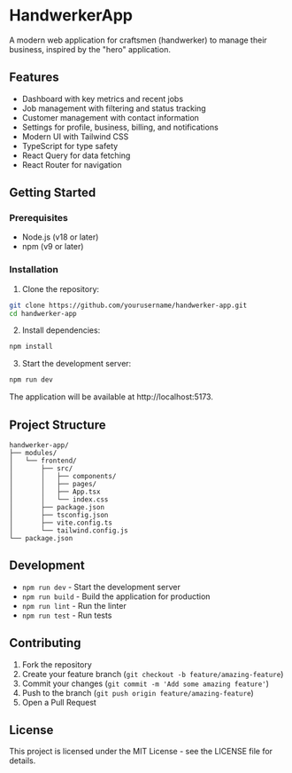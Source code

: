 # HandwerkerApp

A modern web application for craftsmen (handwerker) to manage their business, inspired by the "hero" application.

## Features

- Dashboard with key metrics and recent jobs
- Job management with filtering and status tracking
- Customer management with contact information
- Settings for profile, business, billing, and notifications
- Modern UI with Tailwind CSS
- TypeScript for type safety
- React Query for data fetching
- React Router for navigation

## Getting Started

### Prerequisites

- Node.js (v18 or later)
- npm (v9 or later)

### Installation

1. Clone the repository:
```bash
git clone https://github.com/yourusername/handwerker-app.git
cd handwerker-app
```

2. Install dependencies:
```bash
npm install
```

3. Start the development server:
```bash
npm run dev
```

The application will be available at http://localhost:5173.

## Project Structure

```
handwerker-app/
├── modules/
│   └── frontend/
│       ├── src/
│       │   ├── components/
│       │   ├── pages/
│       │   ├── App.tsx
│       │   └── index.css
│       ├── package.json
│       ├── tsconfig.json
│       ├── vite.config.ts
│       └── tailwind.config.js
└── package.json
```

## Development

- `npm run dev` - Start the development server
- `npm run build` - Build the application for production
- `npm run lint` - Run the linter
- `npm run test` - Run tests

## Contributing

1. Fork the repository
2. Create your feature branch (`git checkout -b feature/amazing-feature`)
3. Commit your changes (`git commit -m 'Add some amazing feature'`)
4. Push to the branch (`git push origin feature/amazing-feature`)
5. Open a Pull Request

## License

This project is licensed under the MIT License - see the LICENSE file for details. 